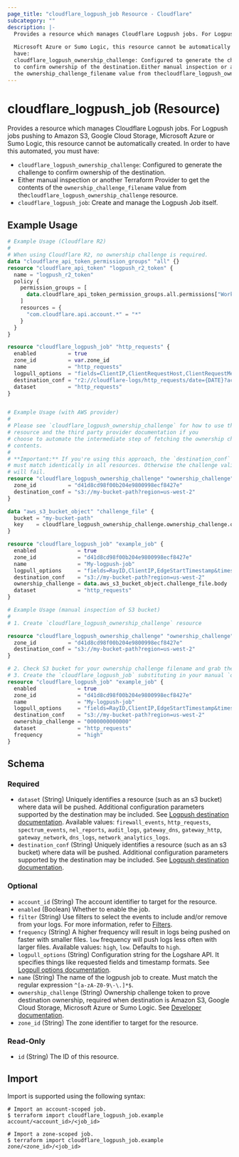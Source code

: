 ```yaml
---
page_title: "cloudflare_logpush_job Resource - Cloudflare"
subcategory: ""
description: |-
  Provides a resource which manages Cloudflare Logpush jobs. For Logpush jobs pushing to Amazon S3, Google Cloud Storage,
  
  Microsoft Azure or Sumo Logic, this resource cannot be automatically created. In order to have this automated, you must
  have:
  cloudflare_logpush_ownership_challenge: Configured to generate the challenge
  to confirm ownership of the destination.Either manual inspection or another Terraform Provider to get the contents of
  the ownership_challenge_filename value from thecloudflare_logpush_ownership_challenge resource.cloudflare_logpush_job: Create and manage the Logpush Job itself.
---
```


# cloudflare_logpush_job (Resource)

Provides a resource which manages Cloudflare Logpush jobs. For Logpush jobs pushing to Amazon S3, Google Cloud Storage,
Microsoft Azure or Sumo Logic, this resource cannot be automatically created. In order to have this automated, you must
have:

- `cloudflare_logpush_ownership_challenge`: Configured to generate the challenge
  to confirm ownership of the destination.
- Either manual inspection or another Terraform Provider to get the contents of
  the `ownership_challenge_filename` value from the`cloudflare_logpush_ownership_challenge` resource.
- `cloudflare_logpush_job`: Create and manage the Logpush Job itself.

## Example Usage

```terraform
# Example Usage (Cloudflare R2)
#
# When using Cloudflare R2, no ownership challenge is required.
data "cloudflare_api_token_permission_groups" "all" {}
resource "cloudflare_api_token" "logpush_r2_token" {
  name = "logpush_r2_token"
  policy {
    permission_groups = [
      data.cloudflare_api_token_permission_groups.all.permissions["Workers R2 Storage Write"],
    ]
    resources = {
      "com.cloudflare.api.account.*" = "*"
    }
  }
}

resource "cloudflare_logpush_job" "http_requests" {
  enabled          = true
  zone_id          = var.zone_id
  name             = "http_requests"
  logpull_options  = "fields=ClientIP,ClientRequestHost,ClientRequestMethod,ClientRequestURI,EdgeEndTimestamp,EdgeResponseBytes,EdgeResponseStatus,EdgeStartTimestamp,RayID&timestamps=rfc3339"
  destination_conf = "r2://cloudflare-logs/http_requests/date={DATE}?account-id=${var.account_id}&access-key-id=${cloudflare_api_token.logpush_r2_token.id}&secret-access-key=${sha256(cloudflare_api_token.logpush_r2_token.value)}"
  dataset          = "http_requests"
}


# Example Usage (with AWS provider)
#
# Please see `cloudflare_logpush_ownership_challenge` for how to use that
# resource and the third party provider documentation if you
# choose to automate the intermediate step of fetching the ownership challenge
# contents.
#
# **Important:** If you're using this approach, the `destination_conf` values
# must match identically in all resources. Otherwise the challenge validation
# will fail.
resource "cloudflare_logpush_ownership_challenge" "ownership_challenge" {
  zone_id          = "d41d8cd98f00b204e9800998ecf8427e"
  destination_conf = "s3://my-bucket-path?region=us-west-2"
}

data "aws_s3_bucket_object" "challenge_file" {
  bucket = "my-bucket-path"
  key    = cloudflare_logpush_ownership_challenge.ownership_challenge.ownership_challenge_filename
}

resource "cloudflare_logpush_job" "example_job" {
  enabled             = true
  zone_id             = "d41d8cd98f00b204e9800998ecf8427e"
  name                = "My-logpush-job"
  logpull_options     = "fields=RayID,ClientIP,EdgeStartTimestamp&timestamps=rfc3339"
  destination_conf    = "s3://my-bucket-path?region=us-west-2"
  ownership_challenge = data.aws_s3_bucket_object.challenge_file.body
  dataset             = "http_requests"
}

# Example Usage (manual inspection of S3 bucket)
#
# 1. Create `cloudflare_logpush_ownership_challenge` resource

resource "cloudflare_logpush_ownership_challenge" "ownership_challenge" {
  zone_id          = "d41d8cd98f00b204e9800998ecf8427e"
  destination_conf = "s3://my-bucket-path?region=us-west-2"
}

# 2. Check S3 bucket for your ownership challenge filename and grab the contents.
# 3. Create the `cloudflare_logpush_job` substituting in your manual `ownership_challenge`.
resource "cloudflare_logpush_job" "example_job" {
  enabled             = true
  zone_id             = "d41d8cd98f00b204e9800998ecf8427e"
  name                = "My-logpush-job"
  logpull_options     = "fields=RayID,ClientIP,EdgeStartTimestamp&timestamps=rfc3339"
  destination_conf    = "s3://my-bucket-path?region=us-west-2"
  ownership_challenge = "0000000000000"
  dataset             = "http_requests"
  frequency           = "high"
}
```
<!-- schema generated by tfplugindocs -->
## Schema

### Required

- `dataset` (String) Uniquely identifies a resource (such as an s3 bucket) where data will be pushed. Additional configuration parameters supported by the destination may be included. See [Logpush destination documentation](https://developers.cloudflare.com/logs/reference/logpush-api-configuration#destination). Available values: `firewall_events`, `http_requests`, `spectrum_events`, `nel_reports`, `audit_logs`, `gateway_dns`, `gateway_http`, `gateway_network`, `dns_logs`, `network_analytics_logs`.
- `destination_conf` (String) Uniquely identifies a resource (such as an s3 bucket) where data will be pushed. Additional configuration parameters supported by the destination may be included. See [Logpush destination documentation](https://developers.cloudflare.com/logs/reference/logpush-api-configuration#destination).

### Optional

- `account_id` (String) The account identifier to target for the resource.
- `enabled` (Boolean) Whether to enable the job.
- `filter` (String) Use filters to select the events to include and/or remove from your logs. For more information, refer to [Filters](https://developers.cloudflare.com/logs/reference/logpush-api-configuration/filters/).
- `frequency` (String) A higher frequency will result in logs being pushed on faster with smaller files. `low` frequency will push logs less often with larger files. Available values: `high`, `low`. Defaults to `high`.
- `logpull_options` (String) Configuration string for the Logshare API. It specifies things like requested fields and timestamp formats. See [Logpull options documentation](https://developers.cloudflare.com/logs/logpush/logpush-configuration-api/understanding-logpush-api/#options).
- `name` (String) The name of the logpush job to create. Must match the regular expression `^[a-zA-Z0-9\-\.]*$`.
- `ownership_challenge` (String) Ownership challenge token to prove destination ownership, required when destination is Amazon S3, Google Cloud Storage, Microsoft Azure or Sumo Logic. See [Developer documentation](https://developers.cloudflare.com/logs/logpush/logpush-configuration-api/understanding-logpush-api/#usage).
- `zone_id` (String) The zone identifier to target for the resource.

### Read-Only

- `id` (String) The ID of this resource.

## Import

Import is supported using the following syntax:
```shell
# Import an account-scoped job.
$ terraform import cloudflare_logpush_job.example account/<account_id>/<job_id>

# Import a zone-scoped job.
$ terraform import cloudflare_logpush_job.example zone/<zone_id>/<job_id>
```
